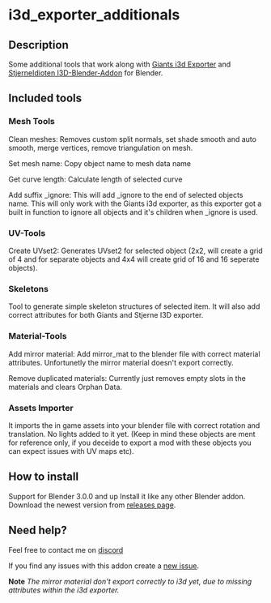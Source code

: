 # i3d_exporter_additionals


## Description

Some additional tools that work along with [Giants i3d Exporter](https://gdn.giants-software.com/download.php?downloadId=92) and [StjerneIdioten I3D-Blender-Addon](https://github.com/StjerneIdioten/I3D-Blender-Addon) for Blender.

## Included tools
### Mesh Tools
Clean meshes: Removes custom split normals, set shade smooth and auto smooth, merge vertices, remove triangulation on mesh.

Set mesh name: Copy object name to mesh data name

Get curve length: Calculate length of selected curve

Add suffix _ignore: This will add _ignore to the end of selected objects name. This will only work with the Giants i3d exporter, as this exporter got a built in function to ignore all objects and it's children when _ignore is used.

### UV-Tools
Create UVset2: Generates UVset2 for selected object (2x2, will create a grid of 4 and for separate objects and 4x4 will create grid of 16 and 16 seperate objects).

### Skeletons
Tool to generate simple skeleton structures of selected item. It will also add correct attributes for both Giants and Stjerne I3D exporter.

### Material-Tools
Add mirror material: Add mirror_mat to the blender file with correct material attributes. Unfortunetly the mirror material doesn't export correctly.

Remove duplicated materials: Currently just removes empty slots in the materials and clears Orphan Data.

### Assets Importer
It imports the in game assets into your blender file with correct rotation and translation. No lights added to it yet. (Keep in mind these objects are ment for reference only, if you deceide to export a mod with these objects you can expect issues with UV maps etc).

## How to install
Support for Blender 3.0.0 and up
Install it like any other Blender addon. Download the newest version from [releases page](https://github.com/NMC-TBone/i3d_exporter_additionals/releases).

## Need help?
Feel free to contact me on [discord](https://discord.gg/gBpCXYp)

If you find any issues with this addon create a [new issue](https://github.com/NMC-TBone/i3d_exporter_additionals/issues).

**Note**
*The mirror material don't export correctly to i3d yet, due to missing attributes within the i3d exporter.*
